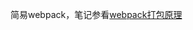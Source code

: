 简易webpack，笔记参看[webpack打包原理](https://github.com/Dliling/Blob/blob/master/notes/webpack/%E5%85%AD%E3%80%81webpack%E6%89%93%E5%8C%85%E5%8E%9F%E7%90%86.md)